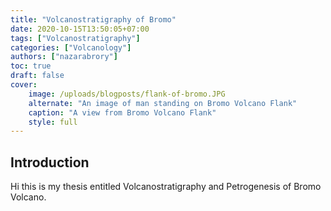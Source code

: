 ```yaml
---
title: "Volcanostratigraphy of Bromo"
date: 2020-10-15T13:50:05+07:00
tags: ["Volcanostratigraphy"]
categories: ["Volcanology"]
authors: ["nazarabrory"]
toc: true
draft: false
cover:
    image: /uploads/blogposts/flank-of-bromo.JPG
    alternate: "An image of man standing on Bromo Volcano Flank"
    caption: "A view from Bromo Volcano Flank"
    style: full
---
```


## Introduction
Hi this is my thesis entitled Volcanostratigraphy and Petrogenesis of Bromo Volcano.